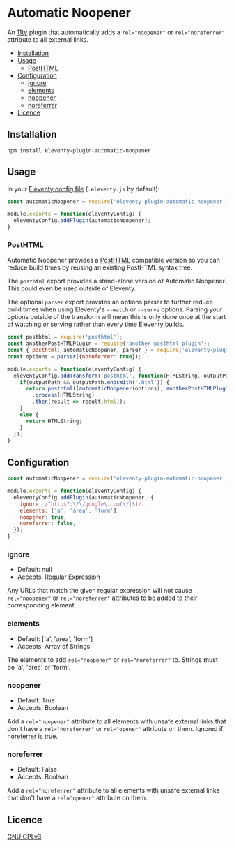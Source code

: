 # Automatic Noopener
An [11ty](https://www.11ty.dev/) plugin that automatically adds a `rel="noopener"` or `rel="noreferrer"` attribute to all external links.


- [Installation](#installation)
- [Usage](#usage)
  - [PostHTML](#posthtml)
- [Configuration](#configuration)
  - [ignore](#ignore)
  - [elements](#elements)
  - [noopener](#noopener)
  - [noreferrer](#noreferrer)
- [Licence](#licence)


## Installation

```shell
npm install eleventy-plugin-automatic-noopener
```


## Usage

In your [Eleventy config file](https://www.11ty.dev/docs/config/) (`.eleventy.js` by default):
```js
const automaticNoopener = require('eleventy-plugin-automatic-noopener');

module.exports = function(eleventyConfig) {
  eleventyConfig.addPlugin(automaticNoopener);
}
```


### PostHTML
Automatic Noopener provides a [PostHTML](https://posthtml.org/) compatible version so you can reduce build times by reusing an existing PostHTML syntax tree.

The `posthtml` export provides a stand-alone version of Automatic Noopener. This could even be used outside of Eleventy.

The optional `parser` export provides an options parser to further reduce build times when using Eleventy's `--watch` or `--serve` options. Parsing your options outside of the transform will mean this is only done once at the start of watching or serving rather than every time Eleventy builds.

```js
const posthtml = require('posthtml');
const anotherPostHTMLPlugin = require('another-posthtml-plugin');
const { posthtml: automaticNoopener, parser } = require('eleventy-plugin-automatic-noopener');
const options = parser({noreferrer: true});

module.exports = function(eleventyConfig) {
  eleventyConfig.addTransform('posthtml', function(HTMLString, outputPath) {
    if(outputPath && outputPath.endsWith('.html')) {
      return posthtml([automaticNoopener(options), anotherPostHTMLPlugin()])
        .process(HTMLString)
        .then(result => result.html));
    }
    else {
      return HTMLString;
    }
  });
}
```


## Configuration
```js
const automaticNoopener = require('eleventy-plugin-automatic-noopener');

module.exports = function(eleventyConfig) {
  eleventyConfig.addPlugin(automaticNoopener, {
    ignore: /^https?:\/\/google\.com(\/|$)/i,
    elements: ['a', 'area', 'form'],
    noopener: true,
    noreferrer: false,
  });
}
```


### ignore
- Default: null
- Accepts: Regular Expression

Any URLs that match the given regular expression will not cause `rel="noopener"` or `rel="noreferrer"` attributes to be added to their corresponding element.


### elements
- Default: ['a', 'area', 'form']
- Accepts: Array of Strings

The elements to add `rel="noopener"` or `rel="noreferrer"` to. Strings must be 'a', 'area' or 'form'.


### noopener
- Default: True
- Accepts: Boolean

Add a `rel="noopener"` attribute to all elements with unsafe external links that don't have a `rel="noreferrer"` or `rel="opener"` attribute on them. Ignored if [noreferrer](#noreferrer) is true.


### noreferrer
- Default: False
- Accepts: Boolean

Add a `rel="noreferrer"` attribute to all elements with unsafe external links that don't have a `rel="opener"` attribute on them.


## Licence
[GNU GPLv3 ](https://choosealicense.com/licenses/gpl-3.0/)